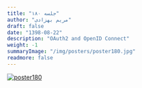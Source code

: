 ```yaml
---
title: "جلسه ۱۸۰"
author: "مریم بهزادی"
draft: false
date: "1398-08-22"
description: "OAuth2 and OpenID Connect"
weight: -1
summaryImage: "/img/posters/poster180.jpg"
readmore: false
---
```


[![poster180](/img/posters/poster180.jpg)](/img/posters/poster180.jpg)

